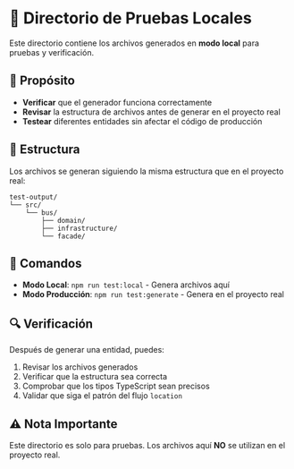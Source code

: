# 🧪 Directorio de Pruebas Locales

Este directorio contiene los archivos generados en **modo local** para pruebas y verificación.

## 🎯 Propósito

- **Verificar** que el generador funciona correctamente
- **Revisar** la estructura de archivos antes de generar en el proyecto real
- **Testear** diferentes entidades sin afectar el código de producción

## 📁 Estructura

Los archivos se generan siguiendo la misma estructura que en el proyecto real:

```
test-output/
└── src/
    └── bus/
        ├── domain/
        ├── infrastructure/
        └── facade/
```

## 🚀 Comandos

- **Modo Local**: `npm run test:local` - Genera archivos aquí
- **Modo Producción**: `npm run test:generate` - Genera en el proyecto real

## 🔍 Verificación

Después de generar una entidad, puedes:

1. Revisar los archivos generados
2. Verificar que la estructura sea correcta
3. Comprobar que los tipos TypeScript sean precisos
4. Validar que siga el patrón del flujo `location`

## ⚠️ Nota Importante

Este directorio es solo para pruebas. Los archivos aquí **NO** se utilizan en el proyecto real.
